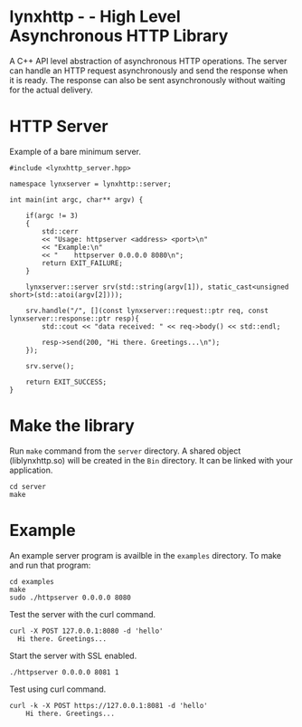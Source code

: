 # lynxhttp -  - High Level Asynchronous HTTP Library
A C++ API level abstraction of asynchronous HTTP operations. The server can handle an HTTP request asynchronously and send the response when it is ready. The response can also be sent asynchronously without waiting for the actual delivery.

# HTTP Server
Example of a bare minimum server.
```
#include <lynxhttp_server.hpp>

namespace lynxserver = lynxhttp::server;

int main(int argc, char** argv) {

    if(argc != 3)
    {
        std::cerr
        << "Usage: httpserver <address> <port>\n"
        << "Example:\n"
        << "    httpserver 0.0.0.0 8080\n";
        return EXIT_FAILURE;
    }

    lynxserver::server srv(std::string(argv[1]), static_cast<unsigned short>(std::atoi(argv[2])));

    srv.handle("/", [](const lynxserver::request::ptr req, const lynxserver::response::ptr resp){
        std::cout << "data received: " << req->body() << std::endl;

        resp->send(200, "Hi there. Greetings...\n");
    });

    srv.serve();

    return EXIT_SUCCESS;
}
```

# Make the library
Run `make` command from the `server` directory. A shared object (liblynxhttp.so) will be created in the `Bin` directory. It can be linked with your application.
```
cd server
make
```

# Example
An example server program is availble in the `examples` directory. To make and run that program:
```
cd examples
make
sudo ./httpserver 0.0.0.0 8080
```

Test the server with the curl command.
```
curl -X POST 127.0.0.1:8080 -d 'hello'
  Hi there. Greetings...
```

Start the server with SSL enabled.
```
./httpserver 0.0.0.0 8081 1
```
Test using curl command.
```
curl -k -X POST https://127.0.0.1:8081 -d 'hello'
    Hi there. Greetings...
```
